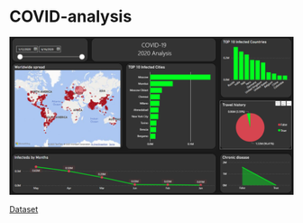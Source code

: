 # COVID-analysis

<img src="dashboard_img.png">

[Dataset](https://www.kaggle.com/datasets/kunwardeepak/covid19-infected-person-list)

